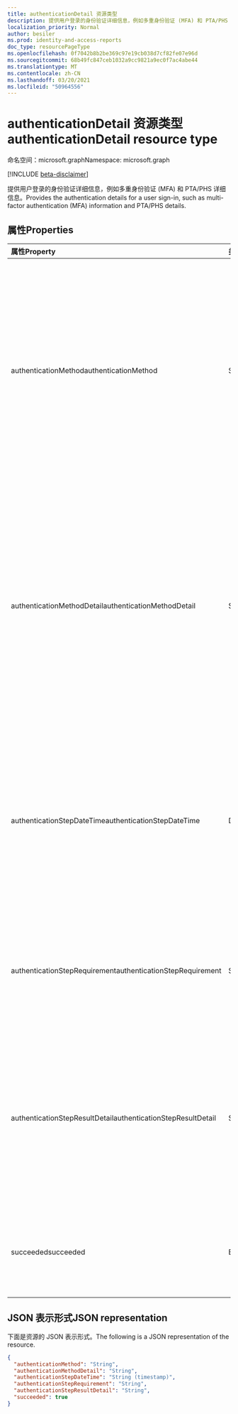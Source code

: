 ```yaml
---
title: authenticationDetail 资源类型
description: 提供用户登录的身份验证详细信息，例如多重身份验证 (MFA) 和 PTA/PHS 详细信息。
localization_priority: Normal
author: besiler
ms.prod: identity-and-access-reports
doc_type: resourcePageType
ms.openlocfilehash: 0f7042b8b2be369c97e19cb038d7cf82fe07e96d
ms.sourcegitcommit: 68b49fc847ceb1032a9cc9821a9ec0f7ac4abe44
ms.translationtype: MT
ms.contentlocale: zh-CN
ms.lasthandoff: 03/20/2021
ms.locfileid: "50964556"
---
```

# <a name="authenticationdetail-resource-type"></a><span data-ttu-id="f98e7-103">authenticationDetail 资源类型</span><span class="sxs-lookup"><span data-stu-id="f98e7-103">authenticationDetail resource type</span></span>

<span data-ttu-id="f98e7-104">命名空间：microsoft.graph</span><span class="sxs-lookup"><span data-stu-id="f98e7-104">Namespace: microsoft.graph</span></span>

[!INCLUDE [beta-disclaimer](../../includes/beta-disclaimer.md)]

<span data-ttu-id="f98e7-105">提供用户登录的身份验证详细信息，例如多重身份验证 (MFA) 和 PTA/PHS 详细信息。</span><span class="sxs-lookup"><span data-stu-id="f98e7-105">Provides the authentication details for a user sign-in, such as multi-factor authentication (MFA) information and PTA/PHS details.</span></span>

## <a name="properties"></a><span data-ttu-id="f98e7-106">属性</span><span class="sxs-lookup"><span data-stu-id="f98e7-106">Properties</span></span>

| <span data-ttu-id="f98e7-107">属性</span><span class="sxs-lookup"><span data-stu-id="f98e7-107">Property</span></span>                       | <span data-ttu-id="f98e7-108">类型</span><span class="sxs-lookup"><span data-stu-id="f98e7-108">Type</span></span>           | <span data-ttu-id="f98e7-109">说明</span><span class="sxs-lookup"><span data-stu-id="f98e7-109">Description</span></span>                                                                                                                                                                                                              |
|:-------------------------------|:---------------|:-------------------------------------------------------------------------------------------------------------------------------------------------------------------------------------------------------------------------|
| <span data-ttu-id="f98e7-110">authenticationMethod</span><span class="sxs-lookup"><span data-stu-id="f98e7-110">authenticationMethod</span></span>           | <span data-ttu-id="f98e7-111">String</span><span class="sxs-lookup"><span data-stu-id="f98e7-111">String</span></span>         | <span data-ttu-id="f98e7-112">用于执行此身份验证步骤的身份验证方法的类型。</span><span class="sxs-lookup"><span data-stu-id="f98e7-112">The type of authentication method used to perform this step of authentication.</span></span> <span data-ttu-id="f98e7-113">可能的值 `Password` `SMS` `Voice` ：、、、、、、。 `Authenticator App` `Software OATH token` `Satisfied by token` `Previously satisfied`</span><span class="sxs-lookup"><span data-stu-id="f98e7-113">Possible values: `Password`, `SMS`, `Voice`, `Authenticator App`, `Software OATH token`, `Satisfied by token`, `Previously satisfied`.</span></span>                            |
| <span data-ttu-id="f98e7-114">authenticationMethodDetail</span><span class="sxs-lookup"><span data-stu-id="f98e7-114">authenticationMethodDetail</span></span>     | <span data-ttu-id="f98e7-115">String</span><span class="sxs-lookup"><span data-stu-id="f98e7-115">String</span></span>         | <span data-ttu-id="f98e7-116">有关用于执行此身份验证步骤的身份验证方法的详细信息。</span><span class="sxs-lookup"><span data-stu-id="f98e7-116">Details about the authentication method used to perform this authentication step.</span></span> <span data-ttu-id="f98e7-117">例如，短信 (语音) 的电话号码、用于 Authenticator) 的设备名称 (以及密码源 (例如云、AD FS、PTA、PHS) 。</span><span class="sxs-lookup"><span data-stu-id="f98e7-117">For example, phone number (for SMS and voice), device name (for Authenticator app), and password source (e.g. cloud, AD FS, PTA, PHS).</span></span> |
| <span data-ttu-id="f98e7-118">authenticationStepDateTime</span><span class="sxs-lookup"><span data-stu-id="f98e7-118">authenticationStepDateTime</span></span>     | <span data-ttu-id="f98e7-119">DateTimeOffset</span><span class="sxs-lookup"><span data-stu-id="f98e7-119">DateTimeOffset</span></span> | <span data-ttu-id="f98e7-120">表示使用 ISO 8601 格式的日期和时间信息，并且始终采用 UTC 时间。</span><span class="sxs-lookup"><span data-stu-id="f98e7-120">Represents date and time information using ISO 8601 format and is always in UTC time.</span></span> <span data-ttu-id="f98e7-121">例如，2014 年 1 月 1 日午夜 UTC 为 `2014-01-01T00:00:00Z`。</span><span class="sxs-lookup"><span data-stu-id="f98e7-121">For example, midnight UTC on Jan 1, 2014 is `2014-01-01T00:00:00Z`.</span></span>                                           |
| <span data-ttu-id="f98e7-122">authenticationStepRequirement</span><span class="sxs-lookup"><span data-stu-id="f98e7-122">authenticationStepRequirement</span></span>  | <span data-ttu-id="f98e7-123">String</span><span class="sxs-lookup"><span data-stu-id="f98e7-123">String</span></span>         | <span data-ttu-id="f98e7-124">符合此要求的身份验证步骤。</span><span class="sxs-lookup"><span data-stu-id="f98e7-124">The step of authentication that this satisfied.</span></span> <span data-ttu-id="f98e7-125">例如，主身份验证或多重身份验证。</span><span class="sxs-lookup"><span data-stu-id="f98e7-125">For example, primary authentication, or multi-factor authentication.</span></span>                                                                                                     |
| <span data-ttu-id="f98e7-126">authenticationStepResultDetail</span><span class="sxs-lookup"><span data-stu-id="f98e7-126">authenticationStepResultDetail</span></span> | <span data-ttu-id="f98e7-127">String</span><span class="sxs-lookup"><span data-stu-id="f98e7-127">String</span></span>         | <span data-ttu-id="f98e7-128">有关步骤成功或失败的原因的详细信息。</span><span class="sxs-lookup"><span data-stu-id="f98e7-128">Details about why the step succeeded or failed.</span></span> <span data-ttu-id="f98e7-129">例如，用户被阻止、输入欺诈代码、没有电话输入 - 已注销、电话无法访问或令牌中声明。</span><span class="sxs-lookup"><span data-stu-id="f98e7-129">For examples, user is blocked, fraud code entered, no phone input - timed out, phone unreachable, or claim in token.</span></span>                                                     |
| <span data-ttu-id="f98e7-130">succeeded</span><span class="sxs-lookup"><span data-stu-id="f98e7-130">succeeded</span></span>                      | <span data-ttu-id="f98e7-131">Boolean</span><span class="sxs-lookup"><span data-stu-id="f98e7-131">Boolean</span></span>        | <span data-ttu-id="f98e7-132">指示身份验证步骤的状态。</span><span class="sxs-lookup"><span data-stu-id="f98e7-132">Indicates the status of the authentication step.</span></span> <span data-ttu-id="f98e7-133">可能的值 `succeeded` `failed` ：、。</span><span class="sxs-lookup"><span data-stu-id="f98e7-133">Possible values: `succeeded`, `failed`.</span></span>                                                                                                                                 |

## <a name="json-representation"></a><span data-ttu-id="f98e7-134">JSON 表示形式</span><span class="sxs-lookup"><span data-stu-id="f98e7-134">JSON representation</span></span>

<span data-ttu-id="f98e7-135">下面是资源的 JSON 表示形式。</span><span class="sxs-lookup"><span data-stu-id="f98e7-135">The following is a JSON representation of the resource.</span></span>

<!-- {
  "blockType": "resource",
  "optionalProperties": [

  ],
  "@odata.type": "microsoft.graph.authenticationDetail",
  "baseType": null
}-->

```json
{
  "authenticationMethod": "String",
  "authenticationMethodDetail": "String",
  "authenticationStepDateTime": "String (timestamp)",
  "authenticationStepRequirement": "String",
  "authenticationStepResultDetail": "String",
  "succeeded": true
}
```

<!-- uuid: 16cd6b66-4b1a-43a1-adaf-3a886856ed98
2019-02-04 14:57:30 UTC -->
<!-- {
  "type": "#page.annotation",
  "description": "authenticationDetail resource",
  "keywords": "",
  "section": "documentation",
  "tocPath": ""
}-->

